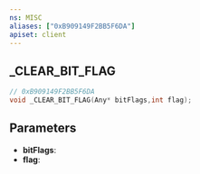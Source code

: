 ```yaml
---
ns: MISC
aliases: ["0xB909149F2BB5F6DA"]
apiset: client
---
```

## _CLEAR_BIT_FLAG

```c
// 0xB909149F2BB5F6DA
void _CLEAR_BIT_FLAG(Any* bitFlags,int flag);
```


## Parameters
* **bitFlags**:
* **flag**: